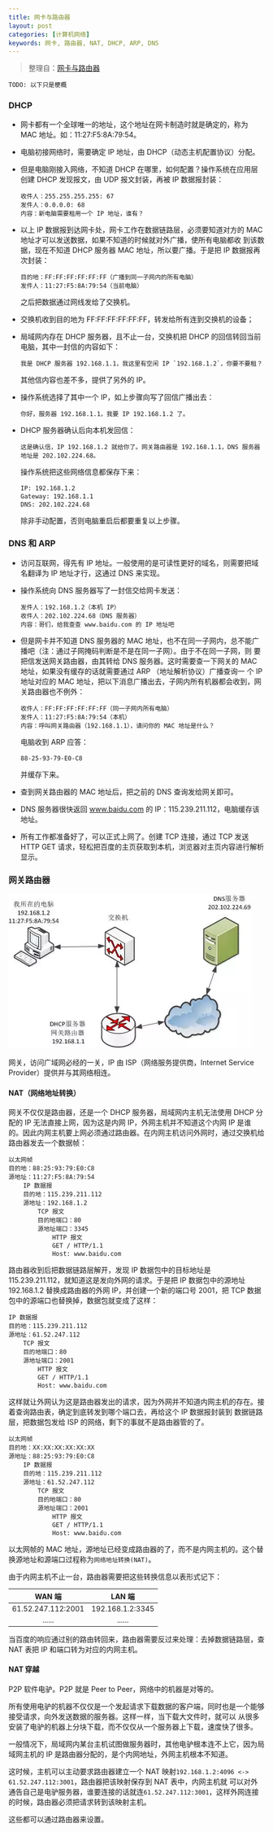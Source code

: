 ```yaml
---
title: 网卡与路由器
layout: post
categories: [计算机网络]
keywords: 网卡, 路由器, NAT, DHCP, ARP, DNS
---
```


> 整理自：[网卡与路由器](https://yq.aliyun.com/articles/639962?spm=a2c4e.11163080.searchblog.73.628c2ec1rWwsIi)

```
TODO: 以下只是梗概
```

### DHCP

*   网卡都有一个全球唯一的地址，这个地址在网卡制造时就是确定的，称为 MAC 地址。如：11:27:F5:8A:79:54。

*   电脑初接网络时，需要确定 IP 地址，由 DHCP（动态主机配置协议）分配。

*   但是电脑刚接入网络，不知道 DHCP 在哪里，如何配置？操作系统在应用层创建 DHCP 发现报文，由 UDP 报文封装，再被 IP 数据报封装：

    ```
    收件人：255.255.255.255: 67
    发件人：0.0.0.0: 68
    内容：新电脑需要租用一个 IP 地址，谁有？
    ```
    
*   以上 IP 数据报到达网卡处，网卡工作在数据链路层，必须要知道对方的 MAC 地址才可以发送数据，如果不知道的时候就对外广播，使所有电脑都收
    到该数据，现在不知道 DHCP 服务器 MAC 地址，所以要广播。于是把 IP 数据报再次封装：
    
    ```
    目的地：FF:FF:FF:FF:FF:FF（广播到同一子网内的所有电脑）
    发件人：11:27:F5:8A:79:54（当前电脑）
    ```
    
    之后把数据通过网线发给了交换机。
    
*   交换机收到目的地为 FF:FF:FF:FF:FF:FF，转发给所有连到交换机的设备；

*   局域网内存在 DHCP 服务器，且不止一台，交换机把 DHCP 的回信转回当前电脑，其中一封信的内容如下：

    ```
    我是 DHCP 服务器 192.168.1.1，我这里有空闲 IP `192.168.1.2`，你要不要租？
    ```
    
    其他信内容也差不多，提供了另外的 IP。
    
*   操作系统选择了其中一个 IP，如上步骤向写了回信广播出去：

    ```
    你好，服务器 192.168.1.1，我要 IP 192.168.1.2 了。
    ``` 
    
*   DHCP 服务器确认后向本机发回信：
    
    ```
    这是确认信，IP 192.168.1.2 就给你了。网关路由器是 192.168.1.1，DNS 服务器地址是 202.102.224.68。
    ```
    
    操作系统把这些网络信息都保存下来：
    
    ```
    IP: 192.168.1.2
    Gateway: 192.168.1.1
    DNS: 202.102.224.68
    ```
    
    除非手动配置，否则电脑重启后都要重复以上步骤。
    
### DNS 和 ARP

*   访问互联网，得先有 IP 地址。一般使用的是可读性更好的域名，则需要把域名翻译为 IP 地址才行，这通过 DNS 来实现。

*   操作系统向 DNS 服务器写了一封信交给网卡发送：

    ```
    发件人：192.168.1.2（本机 IP）
    收件人：202.102.224.68（DNS 服务器）
    内容：哥们，给我查查 www.baidu.com 的 IP 地址吧 
    ```
    
*   但是网卡并不知道 DNS 服务器的 MAC 地址，也不在同一子网内，总不能广播吧（注：通过子网掩码判断是不是在同一子网）。由于不在同一子网，则
    要把信发送网关路由器，由其转给 DNS 服务器。这时需要查一下网关的 MAC 地址，如果没有缓存的话就需要通过 ARP （地址解析协议）广播查询一
    个 IP 地址对应的 MAC 地址，把以下消息广播出去，子网内所有机器都会收到，网关路由器也不例外：
    
    ```
    收件人：FF:FF:FF:FF:FF:FF（同一子网内所有电脑）
    发件人：11:27:F5:8A:79:54（本机）
    内容：呼叫网关路由器（192.168.1.1），请问你的 MAC 地址是什么？
    ```
  
    电脑收到 ARP 应答：
    
    ```
    88-25-93-79-E0-C8
    ```
    
    并缓存下来。
    
*   查到网关路由器的 MAC 地址后，把之前的 DNS 查询发给网关即可。

*   DNS 服务器很快返回 www.baidu.com 的 IP：115.239.211.112，电脑缓存该地址。

*   所有工作都准备好了，可以正式上网了。创建 TCP 连接，通过 TCP 发送 HTTP GET 请求，轻松把百度的主页获取到本机，浏览器对主页内容进行解析显示。

### 网关路由器

![router](/assets/images/2019/0322/702782-20161124211853971-1665299045.png)

网关，访问广域网必经的一关，IP 由 ISP（网络服务提供商，Internet Service Provider）提供并与其网络相连。

#### NAT（网络地址转换）

网关不仅仅是路由器，还是一个 DHCP 服务器，局域网内主机无法使用 DHCP 分配的 IP 无法直接上网，因为这是内网 IP，外网主机并不知道这个内网
IP 是谁的。因此内网主机要上网必须通过路由器。在内网主机访问外网时，通过交换机给路由器发去一个数据帧：

```
以太网帧
目的地：88:25:93:79:E0:C8
源地址：11:27:F5:8A:79:54
    IP 数据报
    目的地：115.239.211.112
    源地址：192.168.1.2
        TCP 报文
        目的地端口：80
        源地址端口：3345
            HTTP 报文
            GET / HTTP/1.1
            Host: www.baidu.com
```

路由器收到后把数据链路层解开，发现 IP 数据包中的目标地址是 115.239.211.112，就知道这是发向外网的请求。于是把 IP 数据包中的源地址
192.168.1.2 替换成路由器的外网 IP，并创建一个新的端口号 2001，把 TCP 数据包中的源端口也替换掉，数据包就变成了这样：

```
IP 数据报
目的地：115.239.211.112
源地址：61.52.247.112
    TCP 报文
    目的地端口：80
    源地址端口：2001
        HTTP 报文
        GET / HTTP/1.1
        Host: www.baidu.com
```

这样就让外网认为这是路由器发出的请求，因为外网并不知道内网主机的存在。接着查询路由表，确定到底转发到哪个端口去，再给这个 IP 数据报封装到
数据链路层，把数据包发给 ISP 的网络，剩下的事就不是路由器管的了。

```
以太网帧
目的地：XX:XX:XX:XX:XX:XX
源地址：88:25:93:79:E0:C8
    IP 数据报
    目的地：115.239.211.112
    源地址：61.52.247.112
        TCP 报文
        目的地端口：80
        源地址端口：2001
            HTTP 报文
            GET / HTTP/1.1
            Host: www.baidu.com
```

以太网帧的 MAC 地址，源地址已经变成路由器的了，而不是内网主机的。这个替换源地址和源端口过程称为`网络地址转换(NAT)`。

由于内网主机不止一台，路由器需要把这些转换信息以表形式记下：

| WAN 端 | LAN 端 |
| :--: | :--: |
| 61.52.247.112:2001 | 192.168.1.2:3345 |
| ...... | ...... |

当百度的响应通过别的路由转回来，路由器需要反过来处理：去掉数据链路层，查 NAT 表把 IP 和端口转为对应的内网主机。

#### NAT 穿越

P2P 软件电驴。P2P 就是 Peer to Peer，网络中的机器是对等的。

所有使用电驴的机器不仅仅是一个发起请求下载数据的客户端，同时也是一个能够接受请求，向外发送数据的服务器。这样一样，当下载大文件时，就可以
从很多安装了电驴的机器上分块下载，而不仅仅从一个服务器上下载，速度快了很多。

一般情况下，局域网内某台主机试图做服务器时，其他电驴根本连不上它，因为局域网主机的 IP 是路由器分配的，是个内网地址，外网主机根本不知道。

这时候，主机可以主动要求路由器建立一个 NAT 映射`192.168.1.2:4096 <-> 61.52.247.112:3001`，路由器把该映射保存到 NAT 表中，内网主机就
可以对外通告自己是电驴服务器，谁要连接的话就连`61.52.247.112:3001`，这样外网连接的时候，路由器必须把请求转到该映射主机。

这些都可以通过路由器来设置。